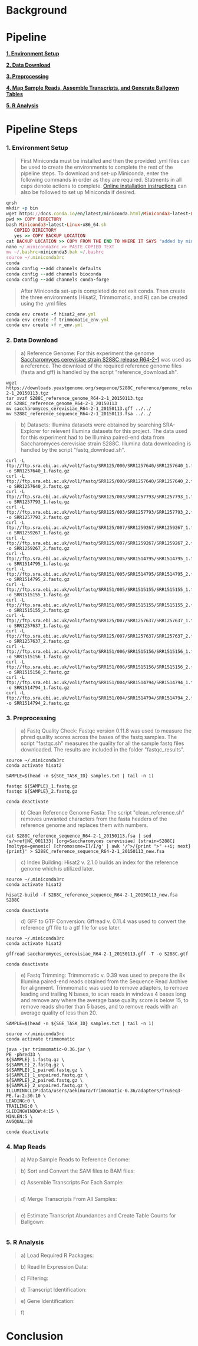 # Background

# Pipeline

[**1. Environment Setup**](#1-environment-setup)

[**2. Data Download**](#2-data-download)

[**3. Preprocessing**](#3-preprocessing)

[**4. Map Sample Reads, Assemble Transcripts, and Generate Ballgown Tables**](#4-map-reads)

[**5. R Analysis**](#5-r-analysis)

# Pipeline Steps

### 1. Environment Setup

>First Miniconda must be installed and then the provided .yml files can be used to create the environments to complete the rest of the pipeline steps.  To download and set-up Miniconda, enter the following commands in order as they are required. Statments in all caps denote actions to complete.  [Online installation instructions](https://conda.io/projects/conda/en/latest/user-guide/install/index.html) can also be followed to set up Miniconda if desired.
    
 ```ruby
 qrsh
 mkdir -p bin
 wget https://docs.conda.io/en/latest/miniconda.html/Miniconda3-latest-Linux-x86_64.sh
 pwd >> COPY DIRECTORY
 bash Miniconda3-latest-Linux-x86_64.sh
    COPIED DIRECTORY
    yes >> COPY BACKUP LOCATION
 cat BACKUP LOCATION >> COPY FROM THE END TO WHERE IT SAYS "added by miniconda"
 nano ~/.miniconda3rc >> PASTE COPIED TEXT
 mv ~/.bashrc-miniconda3.bak ~/.bashrc
 source ~/.miniconda3rc
 conda
 conda config --add channels defaults
 conda config --add channels bioconda
 conda config --add channels conda-forge
 ```
 
 >After Miniconda set-up is completed do not exit conda.  Then create the three environments (Hisat2, Trimmomatic, and R) can be created using the .yml files
    
 ```ruby
 conda env create -f hisat2_env.yml
 conda env create -f trimmomatic_env.yml
 conda env create -f r_env.yml
 ```

### 2. Data Download

>a) Reference Genome: For this experiment the genome [Saccharomyces cerevisiae strain S288C release R64-2-1](https://downloads.yeastgenome.org/sequence/S288C_reference/genome_releases/) was used as a reference. The download of the required reference genome files (fasta and gff) is handled by the script "reference_download.sh".

```
wget https://downloads.yeastgenome.org/sequence/S288C_reference/genome_releases/S288C_reference_genome_R64-2-1_20150113.tgz
tar xvzf S288C_reference_genome_R64-2-1_20150113.tgz
cd S288C_reference_genome_R64-2-1_20150113
mv saccharomyces_cerevisiae_R64-2-1_20150113.gff ../../
mv S288C_reference_sequence_R64-2-1_20150113.fsa ../../
```

>b) Datasets: Illumina datasets were obtained by searching SRA-Explorer for relevent Illumina datasets for this project.  The data used for this experiment had to be Illumina paired-end data from Saccharomyces cerevisiae strain S288C. Illumina data downloading is handled by the script "fastq_download.sh".

```
curl -L ftp://ftp.sra.ebi.ac.uk/vol1/fastq/SRR125/000/SRR1257640/SRR1257640_1.fastq.gz -o SRR1257640_1.fastq.gz
curl -L ftp://ftp.sra.ebi.ac.uk/vol1/fastq/SRR125/000/SRR1257640/SRR1257640_2.fastq.gz -o SRR1257640_2.fastq.gz
curl -L ftp://ftp.sra.ebi.ac.uk/vol1/fastq/SRR125/003/SRR1257793/SRR1257793_1.fastq.gz -o SRR1257793_1.fastq.gz
curl -L ftp://ftp.sra.ebi.ac.uk/vol1/fastq/SRR125/003/SRR1257793/SRR1257793_2.fastq.gz -o SRR1257793_2.fastq.gz
curl -L ftp://ftp.sra.ebi.ac.uk/vol1/fastq/SRR125/007/SRR1259267/SRR1259267_1.fastq.gz -o SRR1259267_1.fastq.gz
curl -L ftp://ftp.sra.ebi.ac.uk/vol1/fastq/SRR125/007/SRR1259267/SRR1259267_2.fastq.gz -o SRR1259267_2.fastq.gz
curl -L ftp://ftp.sra.ebi.ac.uk/vol1/fastq/SRR151/005/SRR1514795/SRR1514795_1.fastq.gz -o SRR1514795_1.fastq.gz
curl -L ftp://ftp.sra.ebi.ac.uk/vol1/fastq/SRR151/005/SRR1514795/SRR1514795_2.fastq.gz -o SRR1514795_2.fastq.gz
curl -L ftp://ftp.sra.ebi.ac.uk/vol1/fastq/SRR151/005/SRR1515155/SRR1515155_1.fastq.gz -o SRR1515155_1.fastq.gz
curl -L ftp://ftp.sra.ebi.ac.uk/vol1/fastq/SRR151/005/SRR1515155/SRR1515155_2.fastq.gz -o SRR1515155_2.fastq.gz
curl -L ftp://ftp.sra.ebi.ac.uk/vol1/fastq/SRR125/007/SRR1257637/SRR1257637_1.fastq.gz -o SRR1257637_1.fastq.gz
curl -L ftp://ftp.sra.ebi.ac.uk/vol1/fastq/SRR125/007/SRR1257637/SRR1257637_2.fastq.gz -o SRR1257637_2.fastq.gz
curl -L ftp://ftp.sra.ebi.ac.uk/vol1/fastq/SRR151/006/SRR1515156/SRR1515156_1.fastq.gz -o SRR1515156_1.fastq.gz
curl -L ftp://ftp.sra.ebi.ac.uk/vol1/fastq/SRR151/006/SRR1515156/SRR1515156_2.fastq.gz -o SRR1515156_2.fastq.gz
curl -L ftp://ftp.sra.ebi.ac.uk/vol1/fastq/SRR151/004/SRR1514794/SRR1514794_1.fastq.gz -o SRR1514794_1.fastq.gz
curl -L ftp://ftp.sra.ebi.ac.uk/vol1/fastq/SRR151/004/SRR1514794/SRR1514794_2.fastq.gz -o SRR1514794_2.fastq.gz

```

### 3. Preprocessing

>a) Fastq Quality Check: Fastqc version 0.11.8 was used to measure the phred quality scores across the bases of the fastq samples.  The script "fastqc.sh" measures the quality for all the sample fastq files downloaded. The results are included in the folder "fastqc_results".  

```
source ~/.miniconda3rc
conda activate hisat2 

SAMPLE=$(head -n ${SGE_TASK_ID} samples.txt | tail -n 1)

fastqc ${SAMPLE}_1.fastq.gz
fastqc ${SAMPLE}_2.fastq.gz

conda deactivate
```

>b) Clean Reference Genome Fasta: The script "clean_reference.sh" removes unwanted characters from the fasta headers of the reference genome and replaces them with numbers.

```
cat S288C_reference_sequence_R64-2-1_20150113.fsa | sed 's/>ref|NC_001133| [org=Saccharomyces cerevisiae] [strain=S288C] [moltype=genomic] [chromosome=I]/I/g' | awk '/^>/{print ">" ++i; next}{print}' > S288C_reference_sequence_R64-2-1_20150113_new.fsa
```

>c) Index Building: Hisat2 v. 2.1.0 builds an index for the reference genome which is utilized later. 

```
source ~/.miniconda3rc
conda activate hisat2 

hisat2-build -f S288C_reference_sequence_R64-2-1_20150113_new.fsa S288C

conda deactivate
```

>d) GFF to GTF Conversion: Gffread v. 0.11.4 was used to convert the reference gff file to a gtf file for use later.

```
source ~/.miniconda3rc
conda activate hisat2 

gffread saccharomyces_cerevisiae_R64-2-1_20150113.gff -T -o S288C.gtf

conda deactivate
```

>e) Fastq Trimming: Trimmomatic v. 0.39 was used to prepare the 8x Illumina paired-end reads obtained from the Sequence Read Archive for alignment.  Trimmomatic was used to remove adapters, to remove leading and trailing N bases, to scan reads in windows 4 bases long and remove any where the average base quality score is below 15, to remove reads shorter than 5 bases, and to remove reads with an average quality of less than 20.

```
SAMPLE=$(head -n ${SGE_TASK_ID} samples.txt | tail -n 1)

source ~/.miniconda3rc
conda activate trimmomatic

java -jar trimmomatic-0.36.jar \
PE -phred33 \
${SAMPLE}_1.fastq.gz \
${SAMPLE}_2.fastq.gz \
${SAMPLE}_1_paired.fastq.gz \
${SAMPLE}_1_unpaired.fastq.gz \
${SAMPLE}_2_paired.fastq.gz \
${SAMPLE}_2_unpaired.fastq.gz \
ILLUMINACLIP:data/users/aekimura/Trimmomatic-0.36/adapters/TruSeq3-PE.fa:2:30:10 \
LEADING:0 \
TRAILING:0 \
SLIDINGWINDOW:4:15 \
MINLEN:5 \
AVGQUAL:20

conda deactivate
```

### 4. Map Reads

>a) Map Sample Reads to Reference Genome: 

>b) Sort and Convert the SAM files to BAM files:

>c) Assemble Transcripts For Each Sample:

```
```

>d) Merge Transcripts From All Samples:

```
```

>e) Estimate Transcript Abundances and Create Table Counts for Ballgown:

```
```

### 5. R Analysis

>a) Load Required R Packages:

>b) Read In Expression Data:

>c) Filtering:

>d) Transcript Identification:

>e) Gene Identification:

>f) 

# Conclusion
